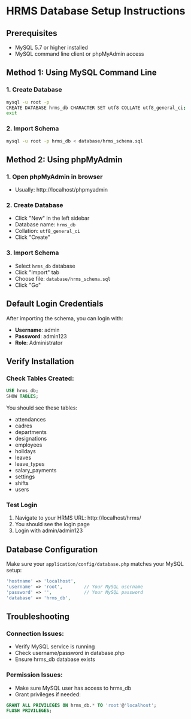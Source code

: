 # HRMS Database Setup Instructions

## Prerequisites
- MySQL 5.7 or higher installed
- MySQL command line client or phpMyAdmin access

## Method 1: Using MySQL Command Line

### 1. Create Database
```bash
mysql -u root -p
CREATE DATABASE hrms_db CHARACTER SET utf8 COLLATE utf8_general_ci;
exit
```

### 2. Import Schema
```bash
mysql -u root -p hrms_db < database/hrms_schema.sql
```

## Method 2: Using phpMyAdmin

### 1. Open phpMyAdmin in browser
- Usually: http://localhost/phpmyadmin

### 2. Create Database
- Click "New" in the left sidebar
- Database name: `hrms_db`
- Collation: `utf8_general_ci`
- Click "Create"

### 3. Import Schema
- Select `hrms_db` database
- Click "Import" tab
- Choose file: `database/hrms_schema.sql`
- Click "Go"

## Default Login Credentials

After importing the schema, you can login with:
- **Username**: admin
- **Password**: admin123
- **Role**: Administrator

## Verify Installation

### Check Tables Created:
```sql
USE hrms_db;
SHOW TABLES;
```

You should see these tables:
- attendances
- cadres
- departments
- designations
- employees
- holidays
- leaves
- leave_types
- salary_payments
- settings
- shifts
- users

### Test Login
1. Navigate to your HRMS URL: http://localhost/hrms/
2. You should see the login page
3. Login with admin/admin123

## Database Configuration

Make sure your `application/config/database.php` matches your MySQL setup:
```php
'hostname' => 'localhost',
'username' => 'root',        // Your MySQL username
'password' => '',            // Your MySQL password
'database' => 'hrms_db',
```

## Troubleshooting

### Connection Issues:
- Verify MySQL service is running
- Check username/password in database.php
- Ensure hrms_db database exists

### Permission Issues:
- Make sure MySQL user has access to hrms_db
- Grant privileges if needed:
```sql
GRANT ALL PRIVILEGES ON hrms_db.* TO 'root'@'localhost';
FLUSH PRIVILEGES;
```